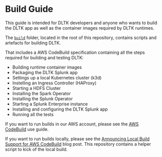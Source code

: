 # Build Guide

This guide is intended for DLTK developers and anyone who wants to build the DLTK app as well as the container images required by DLTK runtimes.

The [`build`](../../build) folder, located in the root of this repository, contains scripts and artefacts for building DLTK.

That includes a AWS CodeBuild specification containing all the steps required for building and testing DLTK:

- Building runtime container images
- Packaging the DLTK Splunk app
- Settings up a local Kubernetes cluster (k3d)
- Instelling an Ingress Controller (HAProxy)
- Starting a HDFS Cluster
- Installing the Spark Operator
- Installing the Splunk Operator
- Starting a Splunk Enterprise instance
- Installing and configuring the DLTK Splunk app
- Running all the tests

If you want to run builds in our AWS account, please see the [AWS CodeBuild](https://docs.aws.amazon.com/codebuild/latest/userguide/welcome.html) use guide.

If you want to run builds locally, please see the [Announcing Local Build Support for AWS CodeBuild](<https://aws.amazon.com/blogs/devops/announcing-local-build-support-for-aws-codebuild/>) blog post. This repository contains a helper script to kick of the local build.
